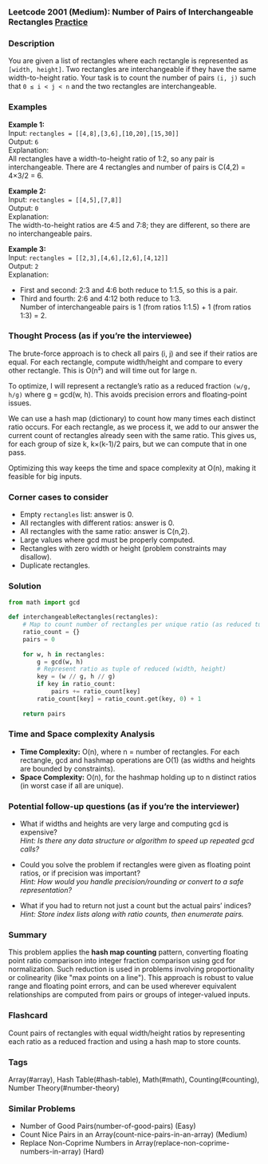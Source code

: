 ### Leetcode 2001 (Medium): Number of Pairs of Interchangeable Rectangles [Practice](https://leetcode.com/problems/number-of-pairs-of-interchangeable-rectangles)

### Description  
You are given a list of rectangles where each rectangle is represented as `[width, height]`. Two rectangles are interchangeable if they have the same width-to-height ratio. Your task is to count the number of pairs `(i, j)` such that `0 ≤ i < j < n` and the two rectangles are interchangeable.

### Examples  

**Example 1:**  
Input: `rectangles = [[4,8],[3,6],[10,20],[15,30]]`  
Output: `6`  
Explanation:  
All rectangles have a width-to-height ratio of 1:2, so any pair is interchangeable. There are 4 rectangles and number of pairs is C(4,2) = 4×3/2 = 6.

**Example 2:**  
Input: `rectangles = [[4,5],[7,8]]`  
Output: `0`  
Explanation:  
The width-to-height ratios are 4:5 and 7:8; they are different, so there are no interchangeable pairs.

**Example 3:**  
Input: `rectangles = [[2,3],[4,6],[2,6],[4,12]]`  
Output: `2`  
Explanation:  
- First and second: 2:3 and 4:6 both reduce to 1:1.5, so this is a pair.
- Third and fourth: 2:6 and 4:12 both reduce to 1:3.  
Number of interchangeable pairs is 1 (from ratios 1:1.5) + 1 (from ratios 1:3) = 2.

### Thought Process (as if you’re the interviewee)  
The brute-force approach is to check all pairs (i, j) and see if their ratios are equal. For each rectangle, compute width/height and compare to every other rectangle. This is O(n²) and will time out for large n.

To optimize, I will represent a rectangle’s ratio as a reduced fraction `(w/g, h/g)` where g = gcd(w, h). This avoids precision errors and floating-point issues.

We can use a hash map (dictionary) to count how many times each distinct ratio occurs. For each rectangle, as we process it, we add to our answer the current count of rectangles already seen with the same ratio. This gives us, for each group of size k, k×(k-1)/2 pairs, but we can compute that in one pass.

Optimizing this way keeps the time and space complexity at O(n), making it feasible for big inputs.

### Corner cases to consider  
- Empty `rectangles` list: answer is 0.
- All rectangles with different ratios: answer is 0.
- All rectangles with the same ratio: answer is C(n,2).
- Large values where gcd must be properly computed.
- Rectangles with zero width or height (problem constraints may disallow).
- Duplicate rectangles.

### Solution

```python
from math import gcd

def interchangeableRectangles(rectangles):
    # Map to count number of rectangles per unique ratio (as reduced tuple)
    ratio_count = {}
    pairs = 0
    
    for w, h in rectangles:
        g = gcd(w, h)
        # Represent ratio as tuple of reduced (width, height)
        key = (w // g, h // g)
        if key in ratio_count:
            pairs += ratio_count[key]
        ratio_count[key] = ratio_count.get(key, 0) + 1
        
    return pairs
```

### Time and Space complexity Analysis  

- **Time Complexity:** O(n), where n = number of rectangles. For each rectangle, gcd and hashmap operations are O(1) (as widths and heights are bounded by constraints).
- **Space Complexity:** O(n), for the hashmap holding up to n distinct ratios (in worst case if all are unique).

### Potential follow-up questions (as if you’re the interviewer)  

- What if widths and heights are very large and computing gcd is expensive?  
  *Hint: Is there any data structure or algorithm to speed up repeated gcd calls?*

- Could you solve the problem if rectangles were given as floating point ratios, or if precision was important?  
  *Hint: How would you handle precision/rounding or convert to a safe representation?*

- What if you had to return not just a count but the actual pairs’ indices?  
  *Hint: Store index lists along with ratio counts, then enumerate pairs.*

### Summary
This problem applies the **hash map counting** pattern, converting floating point ratio comparison into integer fraction comparison using gcd for normalization. Such reduction is used in problems involving proportionality or colinearity (like "max points on a line"). This approach is robust to value range and floating point errors, and can be used wherever equivalent relationships are computed from pairs or groups of integer-valued inputs.


### Flashcard
Count pairs of rectangles with equal width/height ratios by representing each ratio as a reduced fraction and using a hash map to store counts.

### Tags
Array(#array), Hash Table(#hash-table), Math(#math), Counting(#counting), Number Theory(#number-theory)

### Similar Problems
- Number of Good Pairs(number-of-good-pairs) (Easy)
- Count Nice Pairs in an Array(count-nice-pairs-in-an-array) (Medium)
- Replace Non-Coprime Numbers in Array(replace-non-coprime-numbers-in-array) (Hard)